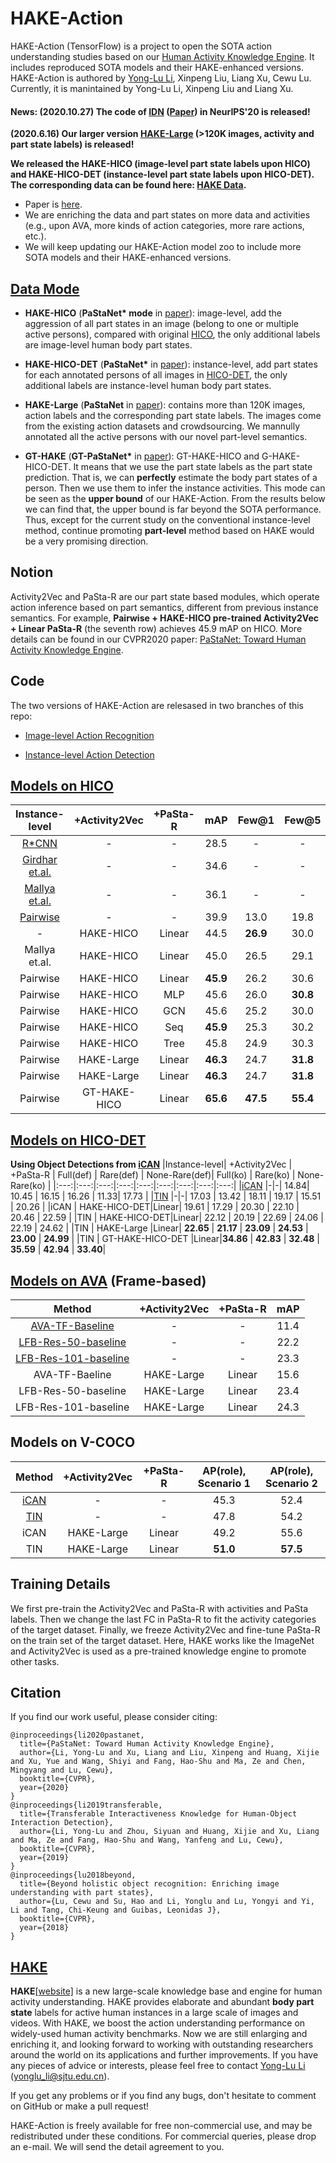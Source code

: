 # HAKE-Action
HAKE-Action (TensorFlow) is a project to open the SOTA action understanding studies based on our [Human Activity Knowledge Engine](http://hake-mvig.cn/home/). It includes reproduced SOTA models and their HAKE-enhanced versions.
HAKE-Action is authored by [Yong-Lu Li](https://dirtyharrylyl.github.io/), Xinpeng Liu, Liang Xu, Cewu Lu. Currently, it is manintained by Yong-Lu Li, Xinpeng Liu and Liang Xu.

#### **News**: (2020.10.27) The code of [IDN](https://github.com/DirtyHarryLYL/HAKE-Action-Torch/tree/IDN-(Integrating-Decomposing-Network)) ([Paper](https://arxiv.org/abs/2010.16219)) in NeurIPS'20 is released!

**(2020.6.16) Our larger version [HAKE-Large](https://github.com/DirtyHarryLYL/HAKE#hake-large-for-instance-level-hoi-detection) (>120K images, activity and part state labels) is released!**

**We released the HAKE-HICO (image-level part state labels upon HICO) and HAKE-HICO-DET (instance-level part state labels upon HICO-DET). The corresponding data can be found here: [HAKE Data](https://github.com/DirtyHarryLYL/HAKE).**

- Paper is [here](https://arxiv.org/abs/2004.00945). 
- We are enriching the data and part states on more data and activities (e.g., upon AVA, more kinds of action categories, more rare actions, etc.). 
- We will keep updating our HAKE-Action model zoo to include more SOTA models and their HAKE-enhanced versions.

## [Data Mode](https://github.com/DirtyHarryLYL/HAKE)
- **HAKE-HICO** (**PaStaNet\* mode** in [paper](https://arxiv.org/abs/2004.00945)): image-level, add the aggression of all part states in an image (belong to one or multiple active persons), compared with original [HICO](http://www-personal.umich.edu/~ywchao/hico/), the only additional labels are image-level human body part states.

- **HAKE-HICO-DET** (**PaStaNet\*** in [paper](https://arxiv.org/abs/2004.00945)): instance-level, add part states for each annotated persons of all images in [HICO-DET](http://www-personal.umich.edu/~ywchao/hico/), the only additional labels are instance-level human body part states.

- **HAKE-Large** (**PaStaNet** in [paper](https://arxiv.org/abs/2004.00945)): contains more than 120K images, action labels and the corresponding part state labels. The images come from the existing action datasets and crowdsourcing. We mannully annotated all the active persons with our novel part-level semantics.

- **GT-HAKE** (**GT-PaStaNet\*** in [paper](https://arxiv.org/abs/2004.00945)): GT-HAKE-HICO and G-HAKE-HICO-DET. It means that we use the part state labels as the part state prediction. That is, we can **perfectly** estimate the body part states of a person. Then we use them to infer the instance activities. This mode can be seen as the **upper bound** of our HAKE-Action. From the results below we can find that, the upper bound is far beyond the SOTA performance. Thus, except for the current study on the conventional instance-level method, continue promoting **part-level** method based on HAKE would be a very promising direction.

## Notion
Activity2Vec and PaSta-R are our part state based modules, which operate action inference based on part semantics, different from previous instance semantics. For example, **Pairwise + HAKE-HICO pre-trained Activity2Vec + Linear PaSta-R** (the seventh row) achieves 45.9 mAP on HICO. More details can be found in our CVPR2020 paper: [PaStaNet: Toward Human Activity Knowledge Engine](https://arxiv.org/abs/2004.00945).

## Code
The two versions of HAKE-Action are relesased in two branches of this repo:
- [Image-level Action Recognition](https://github.com/DirtyHarryLYL/HAKE-Action/tree/Image-level-HAKE-Action)

- [Instance-level Action Detection](https://github.com/DirtyHarryLYL/HAKE-Action/tree/Instance-level-HAKE-Action)

## [Models on HICO](https://github.com/DirtyHarryLYL/HAKE-Action/tree/Image-level-HAKE-Action)
|Instance-level| +Activity2Vec | +PaSta-R | mAP | Few@1 | Few@5 | Few@10 |
|:---:|:---:|:---:|:---:|:---:|:---:|:---:|
[R\*CNN](https://arxiv.org/pdf/1505.01197.pdf) | - | - | 28.5 | -| - | -|
[Girdhar et.al.](https://arxiv.org/pdf/1711.01467.pdf) | -|-|34.6|-|-|-|
[Mallya et.al.](https://arxiv.org/pdf/1604.04808.pdf) | -|-|36.1|-|-|-|
[Pairwise](http://openaccess.thecvf.com/content_ECCV_2018/papers/Haoshu_Fang_Pairwise_Body-Part_Attention_ECCV_2018_paper.pdf) | -|-|39.9 | 13.0 | 19.8 | 22.3|
-|HAKE-HICO|Linear | 44.5 | **26.9** | 30.0 | 30.7 |
Mallya et.al.|HAKE-HICO | Linear | 45.0 |26.5 |29.1 | 30.3 |
Pairwise|HAKE-HICO | Linear | **45.9** | 26.2 | 30.6 | 31.8 |
Pairwise|HAKE-HICO|MLP | 45.6 | 26.0 | **30.8** | **31.9** |
Pairwise|HAKE-HICO|GCN | 45.6 | 25.2 | 30.0 | 31.4 |
Pairwise|HAKE-HICO|Seq | **45.9** | 25.3 | 30.2 | 31.6 |
Pairwise|HAKE-HICO|Tree | 45.8 | 24.9 | 30.3 | 31.8 |
Pairwise|HAKE-Large | Linear |**46.3** | 24.7 | **31.8** | **33.1**|
Pairwise|HAKE-Large | Linear |**46.3** | 24.7 | **31.8** | **33.1**|
Pairwise|GT-HAKE-HICO|Linear | **65.6** | **47.5** | **55.4** | **56.6** |

## [Models on HICO-DET](https://github.com/DirtyHarryLYL/HAKE-Action/tree/Instance-level-HAKE-Action)

**Using Object Detections from [iCAN](https://github.com/vt-vl-lab/iCAN)**
|Instance-level| +Activity2Vec | +PaSta-R | Full(def) | Rare(def) | None-Rare(def)| Full(ko) | Rare(ko) | None-Rare(ko) |
|:---:|:---:|:---:|:---:|:---:|:---:|:---:|:---:|:---:|
|[iCAN](https://arxiv.org/pdf/1808.10437.pdf) |-|-| 14.84|  10.45 | 16.15 | 16.26  | 11.33| 17.73 |
|[TIN](https://arxiv.org/pdf/1811.08264.pdf) |-|-| 17.03 | 13.42 | 18.11 | 19.17 | 15.51 | 20.26 |
|iCAN | HAKE-HICO-DET|Linear| 19.61 | 17.29 | 20.30 | 22.10 | 20.46 | 22.59 |
|TIN | HAKE-HICO-DET|Linear| 22.12 | 20.19 | 22.69 | 24.06 | 22.19 | 24.62 |
|TIN | HAKE-Large |Linear| **22.65** | **21.17** | **23.09** | **24.53** | **23.00** | **24.99** |
|TIN | GT-HAKE-HICO-DET |Linear|**34.86** | **42.83** | **32.48** | **35.59** | **42.94** | **33.40**| 

## [Models on AVA](https://github.com/DirtyHarryLYL/HAKE-Action/tree/Instance-level-HAKE-Action) (Frame-based)
|Method| +Activity2Vec | +PaSta-R|mAP |
|:---:|:---:|:---:|:---:|
|[AVA-TF-Baseline](http://research.google.com/ava/download.html)| -|-|11.4 |
|[LFB-Res-50-baseline](https://github.com/facebookresearch/video-long-term-feature-banks)| -|-|22.2 |
|[LFB-Res-101-baseline](https://github.com/facebookresearch/video-long-term-feature-banks)| -|-|23.3 |
|AVA-TF-Baeline | HAKE-Large|Linear| 15.6 |
|LFB-Res-50-baseline | HAKE-Large|Linear | 23.4 |
|LFB-Res-101-baseline | HAKE-Large|Linear | 24.3 |

## Models on V-COCO
|Method| +Activity2Vec | +PaSta-R|AP(role), Scenario 1 | AP(role), Scenario 2 |
|:---:|:---:|:---:|:---:|:---:|
|[iCAN](https://arxiv.org/pdf/1808.10437.pdf) |-|-| 45.3 | 52.4 |
|[TIN](https://arxiv.org/pdf/1811.08264.pdf)  |-|-| 47.8 | 54.2 |
|iCAN | HAKE-Large|Linear   | 49.2 | 55.6 |
|TIN |HAKE-Large|Linear    | **51.0** | **57.5** |

## Training Details
We first pre-train the Activity2Vec and PaSta-R with activities and PaSta labels.
Then we change the last FC in PaSta-R to fit the activity categories of the target dataset.
Finally, we freeze Activity2Vec and fine-tune PaSta-R on the train set of the target dataset.
Here, HAKE works like the ImageNet and Activity2Vec is used as a pre-trained knowledge engine to promote other tasks.

## Citation
If you find our work useful, please consider citing:
```
@inproceedings{li2020pastanet,
  title={PaStaNet: Toward Human Activity Knowledge Engine},
  author={Li, Yong-Lu and Xu, Liang and Liu, Xinpeng and Huang, Xijie and Xu, Yue and Wang, Shiyi and Fang, Hao-Shu and Ma, Ze and Chen, Mingyang and Lu, Cewu},
  booktitle={CVPR},
  year={2020}
}
@inproceedings{li2019transferable,
  title={Transferable Interactiveness Knowledge for Human-Object Interaction Detection},
  author={Li, Yong-Lu and Zhou, Siyuan and Huang, Xijie and Xu, Liang and Ma, Ze and Fang, Hao-Shu and Wang, Yanfeng and Lu, Cewu},
  booktitle={CVPR},
  year={2019}
}
@inproceedings{lu2018beyond,
  title={Beyond holistic object recognition: Enriching image understanding with part states},
  author={Lu, Cewu and Su, Hao and Li, Yonglu and Lu, Yongyi and Yi, Li and Tang, Chi-Keung and Guibas, Leonidas J},
  booktitle={CVPR},
  year={2018}
}
```

## [HAKE](http://hake-mvig.cn/home/)
**HAKE**[[website]](http://hake-mvig.cn/home/) is a new large-scale knowledge base and engine for human activity understanding. HAKE provides elaborate and abundant **body part state** labels for active human instances in a large scale of images and videos. With HAKE, we boost the action understanding performance on widely-used human activity benchmarks. Now we are still enlarging and enriching it, and looking forward to working with outstanding researchers around the world on its applications and further improvements. If you have any pieces of advice or interests, please feel free to contact [Yong-Lu Li](https://dirtyharrylyl.github.io/) (yonglu_li@sjtu.edu.cn).

If you get any problems or if you find any bugs, don't hesitate to comment on GitHub or make a pull request! 

HAKE-Action is freely available for free non-commercial use, and may be redistributed under these conditions. For commercial queries, please drop an e-mail. We will send the detail agreement to you.
